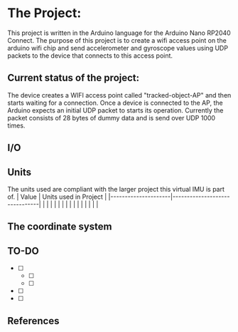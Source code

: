 # The Project:
This project is written in the Arduino language for the Arduino Nano RP2040 Connect. The purpose of this project is to create a wifi access point on the arduino wifi chip and send accelerometer and gyroscope values using UDP packets to the device that connects to this access point.

## Current status of the project:
The device creates a WIFI access point called "tracked-object-AP" and then starts waiting for a connection. Once a device is connected to the AP, the Arduino expects an initial UDP packet to starts its operation. Currently the packet consists of 28 bytes of dummy data and is send over UDP 1000 times.

## I/O


## Units
The units used are compliant with the larger project this virtual IMU is part of.
| Value               | Units used in Project         |
|---------------------|-------------------------------|
|   |                  |
|         |                    |
|    |           |
| |     |
|     |          |

## The coordinate system

## TO-DO
 - [ ] 
    - [ ] 
    - [ ] 
 - [ ]
 - [ ]
 ## References
